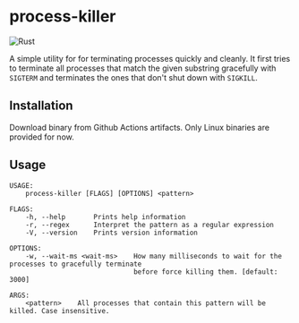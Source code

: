 # process-killer

![Rust](https://github.com/nygrenh/process-killer/workflows/Rust/badge.svg)

A simple utility for for terminating processes quickly and cleanly. It first tries to terminate all processes that match the given substring gracefully with `SIGTERM` and terminates the ones that don't shut down with `SIGKILL`.

## Installation

Download binary from Github Actions artifacts. Only Linux binaries are provided for now.

## Usage

```
USAGE:
    process-killer [FLAGS] [OPTIONS] <pattern>

FLAGS:
    -h, --help       Prints help information
    -r, --regex      Interpret the pattern as a regular expression
    -V, --version    Prints version information

OPTIONS:
    -w, --wait-ms <wait-ms>    How many milliseconds to wait for the processes to gracefully terminate
                               before force killing them. [default: 3000]

ARGS:
    <pattern>    All processes that contain this pattern will be killed. Case insensitive.
```
